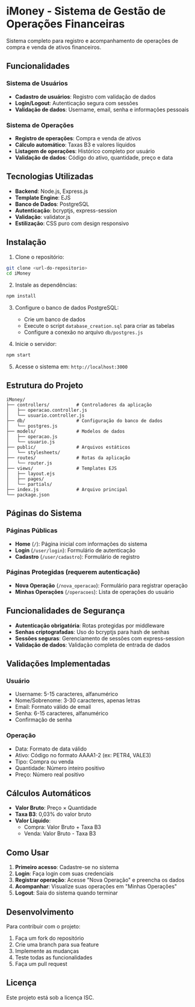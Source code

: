 # iMoney - Sistema de Gestão de Operações Financeiras

Sistema completo para registro e acompanhamento de operações de compra e venda de ativos financeiros.

## Funcionalidades

### Sistema de Usuários
- **Cadastro de usuários**: Registro com validação de dados
- **Login/Logout**: Autenticação segura com sessões
- **Validação de dados**: Username, email, senha e informações pessoais

### Sistema de Operações
- **Registro de operações**: Compra e venda de ativos
- **Cálculo automático**: Taxas B3 e valores líquidos
- **Listagem de operações**: Histórico completo por usuário
- **Validação de dados**: Código do ativo, quantidade, preço e data

## Tecnologias Utilizadas

- **Backend**: Node.js, Express.js
- **Template Engine**: EJS
- **Banco de Dados**: PostgreSQL
- **Autenticação**: bcryptjs, express-session
- **Validação**: validator.js
- **Estilização**: CSS puro com design responsivo

## Instalação

1. Clone o repositório:
```bash
git clone <url-do-repositorio>
cd iMoney
```

2. Instale as dependências:
```bash
npm install
```

3. Configure o banco de dados PostgreSQL:
   - Crie um banco de dados
   - Execute o script `database_creation.sql` para criar as tabelas
   - Configure a conexão no arquivo `db/postgres.js`

4. Inicie o servidor:
```bash
npm start
```

5. Acesse o sistema em: `http://localhost:3000`

## Estrutura do Projeto

```
iMoney/
├── controllers/          # Controladores da aplicação
│   ├── operacao.controller.js
│   └── usuario.controller.js
├── db/                   # Configuração do banco de dados
│   └── postgres.js
├── models/               # Modelos de dados
│   ├── operacao.js
│   └── usuario.js
├── public/               # Arquivos estáticos
│   └── stylesheets/
├── routes/               # Rotas da aplicação
│   └── router.js
├── views/                # Templates EJS
│   ├── layout.ejs
│   ├── pages/
│   └── partials/
├── index.js              # Arquivo principal
└── package.json
```

## Páginas do Sistema

### Páginas Públicas
- **Home** (`/`): Página inicial com informações do sistema
- **Login** (`/user/login`): Formulário de autenticação
- **Cadastro** (`/user/cadastro`): Formulário de registro

### Páginas Protegidas (requerem autenticação)
- **Nova Operação** (`/nova_operacao`): Formulário para registrar operação
- **Minhas Operações** (`/operacoes`): Lista de operações do usuário

## Funcionalidades de Segurança

- **Autenticação obrigatória**: Rotas protegidas por middleware
- **Senhas criptografadas**: Uso do bcryptjs para hash de senhas
- **Sessões seguras**: Gerenciamento de sessões com express-session
- **Validação de dados**: Validação completa de entrada de dados

## Validações Implementadas

### Usuário
- Username: 5-15 caracteres, alfanumérico
- Nome/Sobrenome: 3-30 caracteres, apenas letras
- Email: Formato válido de email
- Senha: 6-15 caracteres, alfanumérico
- Confirmação de senha

### Operação
- Data: Formato de data válido
- Ativo: Código no formato AAAA1-2 (ex: PETR4, VALE3)
- Tipo: Compra ou venda
- Quantidade: Número inteiro positivo
- Preço: Número real positivo

## Cálculos Automáticos

- **Valor Bruto**: Preço × Quantidade
- **Taxa B3**: 0,03% do valor bruto
- **Valor Líquido**: 
  - Compra: Valor Bruto + Taxa B3
  - Venda: Valor Bruto - Taxa B3

## Como Usar

1. **Primeiro acesso**: Cadastre-se no sistema
2. **Login**: Faça login com suas credenciais
3. **Registrar operação**: Acesse "Nova Operação" e preencha os dados
4. **Acompanhar**: Visualize suas operações em "Minhas Operações"
5. **Logout**: Saia do sistema quando terminar

## Desenvolvimento

Para contribuir com o projeto:

1. Faça um fork do repositório
2. Crie uma branch para sua feature
3. Implemente as mudanças
4. Teste todas as funcionalidades
5. Faça um pull request

## Licença

Este projeto está sob a licença ISC.
